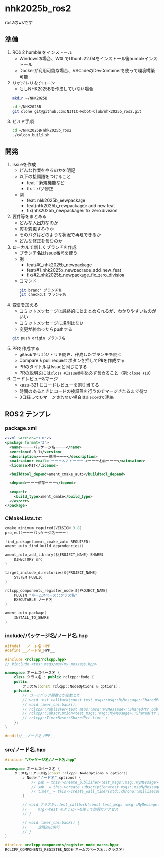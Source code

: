 # nhk2025b_ros2
ros2のwsです

## 準備
1. ROS 2 humble をインストール
    - Windowsの場合、WSLでUbuntu22.04をインストール後humbleインストール
    - Dockerが利用可能な場合、VSCodeのDevContainerを使って環境構築可能
2. リポジトリをクローン
    - もしNHK2025Bを作成していない場合
    ```bash
    mkdir ~/NHK2025B
    ```
    ```bash
    cd ~/NHK2025B
    git clone git@github.com:NITIC-Robot-Club/nhk2025b_ros2.git
    ```
3. ビルド手順
    ```bash
    cd ~/NHK2025B/nhk2025b_ros2
    ./colcon_build.sh
    ```

## 開発
1. Issueを作成
    - どんな作業をやるのかを明記
    - 以下の接頭語をつけること
        - feat：新規機能など
        - fix：バグ修正
    - 例
        - feat: nhk2025b_newpackage
        - feat(nhk2025b_newpackage): add new feat
        - fix(nhk2025b_newpackage): fix zero division
2. 要件等をまとめる
    - どんな入出力なのか
    - 何を変更するのか
    - そのバグはどのような状況で再現できるか
    - どんな修正を含むのか
3. ローカルで新しくブランチを作成
    - ブランチ名はIssue番号を使う
    - 例
        - feat/#0_nhk2025b_newpackage
        - feat/#1_nhk2025b_newpackage_add_new_feat
        - fix/#2_nhk2025b_newpackage_fix_zero_division
    - コマンド
        ```bash
        git branch ブランチ名
        git checkout ブランチ名
        ```
4. 変更を加える
    - コミットメッセージは最終的にはまとめられるが、わかりやすいものがいい
    - コミットメッセージに規則はない
    - 変更が終わったらpushする
    ```bash
    git push origin ブランチ名
    ```
5. PRを作成する
    - githubでリポジトリを開き、作成したブランチを開く
    - Compare & pull request ボタンを押してPRを作成する
    - PRのタイトルはIssueと同じにする
    - PRの説明文には`close #Issue番号`を必ず含めること（例: `close #10`）
6. コードレビュー&マージ
    - kazu-321 にコードレビューを割り当てる
    - 時間のあるときにコードの検証等を行うのでマージされるまで待つ
    - 3日経ってもマージされない場合はdiscordで連絡

## ROS 2 テンプレ
### package.xml
```xml
<?xml version="1.0"?>
<package format="3">
  <name>ーーーパッケージ名ーーー</name>
  <version>0.0.1</version>
  <description>ーーー説明ーーー</description>
  <maintainer email="ーーーメアドーーー">ーーー名前ーーー</maintainer>
  <license>MIT</license>

  <buildtool_depend>ament_cmake_auto</buildtool_depend>

  <depend>ーーー依存ーーー</depend>

  <export>
    <build_type>ament_cmake</build_type>
  </export>
</package>
```

### CMakeLists.txt
```c
cmake_minimum_required(VERSION 3.8)
project(ーーーパッケージ名ーーー)

find_package(ament_cmake_auto REQUIRED)
ament_auto_find_build_dependencies()

ament_auto_add_library(${PROJECT_NAME} SHARED
    DIRECTORY src
)

target_include_directories(${PROJECT_NAME}
    SYSTEM PUBLIC
)

rclcpp_components_register_node(${PROJECT_NAME}
    PLUGIN "ネームスペース::クラス名"
    EXECUTABLE ノード名
)

ament_auto_package(
    INSTALL_TO_SHARE
)
```

### include/パッケージ名/ノード名.hpp
```cpp
#ifndef __ノード名_HPP__
#define __ノード名_HPP__

#include <rclcpp/rclcpp.hpp>
// #include <test_msgs/msg/my_message.hpp>

namespace ネームスペース名 {
    class クラス名 : public rclcpp::Node {
    public:
        クラス名(const rclcpp::NodeOptions & options);
    private:
        // コールバック関数とか変数とか
        // void test_callback(const test_msgs::msg::MyMessage::SharedPtr msg);
        // void timer_callback();
        // rclcpp::Publisher<test_msgs::msg::MyMessage>::SharedPtr pub_;
        // rclcpp::Subscription<test_msgs::msg::MyMessage>::SharedPtr sub_;
        // rclcpp::TimerBase::SharedPtr timer_;
    };
}

#endif//__ノード名_HPP__
```

### src/ノード名.hpp
```cpp
#include "パッケージ名/ノード名.hpp"

namespace ネームスペース名 {
    クラス名::クラス名(const rclcpp::NodeOptions & options)
        : Node("ノード名",options) {
            // pub = this->create_publisher<test_msgs::msg::MyMessage>("topic名", 10);
            // sub_ = this->create_subscription<test_msgs::msgMyMessage>("topic名", 10, std::bind(&クラス名::関数名, this, std::placeholders::_1));
            // timer_ = this->create_wall_timer(std::chrono::milliseconds(周期), std::bind(&クラス名::関数名, this));
        }

        // void クラス名::test_callback(const test_msgs::msg::MyMessage::SharedPtr msg) {
        //     msg->test のように->を使って情報にアクセス
        // }

        // void timer_callback() {
        //     定期的に実行
        // }
}

#include <rclcpp_components/register_node_macro.hpp>
RCLCPP_COMPONENTS_REGISTER_NODE(ネームスペース名::クラス名)
```
